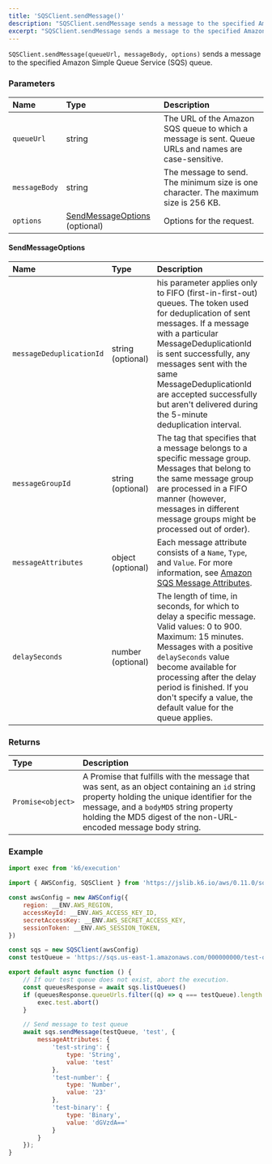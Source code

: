 ```yaml
---
title: 'SQSClient.sendMessage()'
description: "SQSClient.sendMessage sends a message to the specified Amazon SQS queue"
excerpt: "SQSClient.sendMessage sends a message to the specified Amazon SQS queue"
---
```


`SQSClient.sendMessage(queueUrl, messageBody, options)` sends a message to the specified Amazon Simple Queue Service (SQS) queue.

### Parameters

| Name          | Type              | Description                                                                                                                                                                                                           |
| :------------ | :---------------- | :-------------------------------------------------------------------------------------------------------------------------------------------------------------------------------------------------------------------- |
| `queueUrl`    | string            | The URL of the Amazon SQS queue to which a message is sent. Queue URLs and names are case-sensitive.                                                                                                                  |
| `messageBody` | string            | The message to send. The minimum size is one character. The maximum size is 256 KB.                                                                                                                                   |
| `options`     | [SendMessageOptions](#sendmessageoptions) (optional) | Options for the request. |

#### SendMessageOptions

| Name                      | Type   | Description                                                                                     |
| :------------------------ | :----- | :---------------------------------------------------------------------------------------------- |
| `messageDeduplicationId`  | string (optional) | his parameter applies only to FIFO (first-in-first-out) queues. The token used for deduplication of sent messages. If a message with a particular MessageDeduplicationId is sent successfully, any messages sent with the same MessageDeduplicationId are accepted successfully but aren't delivered during the 5-minute deduplication interval. |
| `messageGroupId`          | string (optional) | The tag that specifies that a message belongs to a specific message group. Messages that belong to the same message group are processed in a FIFO manner (however, messages in different message groups might be processed out of order). |
| `messageAttributes`      | object (optional) | Each message attribute consists of a `Name`, `Type`, and `Value`. For more information, see [Amazon SQS Message Attributes](https://docs.aws.amazon.com/AWSSimpleQueueService/latest/SQSDeveloperGuide/sqs-message-attributes.html). |
| `delaySeconds`            | number (optional) | The length of time, in seconds, for which to delay a specific message. Valid values: 0 to 900. Maximum: 15 minutes. Messages with a positive `delaySeconds` value become available for processing after the delay period is finished. If you don't specify a value, the default value for the queue applies. |

### Returns

| Type     | Description                                                                                                                                                                                                                  |
| :------- | :--------------------------------------------------------------------------------------------------------------------------------------------------------------------------------------------------------------------------- |
| `Promise<object>` | A Promise that fulfills with the message that was sent, as an object containing an `id` string property holding the unique identifier for the message, and a `bodyMD5` string property holding the MD5 digest of the non-URL-encoded message body string. |

### Example

<CodeGroup labels={[]}>

```javascript
import exec from 'k6/execution'

import { AWSConfig, SQSClient } from 'https://jslib.k6.io/aws/0.11.0/sqs.js'

const awsConfig = new AWSConfig({
    region: __ENV.AWS_REGION,
    accessKeyId: __ENV.AWS_ACCESS_KEY_ID,
    secretAccessKey: __ENV.AWS_SECRET_ACCESS_KEY,
    sessionToken: __ENV.AWS_SESSION_TOKEN,
})

const sqs = new SQSClient(awsConfig)
const testQueue = 'https://sqs.us-east-1.amazonaws.com/000000000/test-queue'

export default async function () {
    // If our test queue does not exist, abort the execution.
    const queuesResponse = await sqs.listQueues()
    if (queuesResponse.queueUrls.filter((q) => q === testQueue).length == 0) {
        exec.test.abort()
    }

    // Send message to test queue
    await sqs.sendMessage(testQueue, 'test', {
        messageAttributes: {
            'test-string': {
                type: 'String',
                value: 'test'
            },
            'test-number': {
                type: 'Number',
                value: '23'
            },
            'test-binary': {
                type: 'Binary',
                value: 'dGVzdA=='
            }
        }
    });
}
```

</CodeGroup>